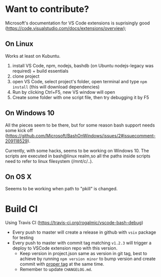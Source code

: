 # Want to contribute?

Microsoft's documentation for VS Code extensions is suprisingly good (https://code.visualstudio.com/docs/extensions/overview);

## On Linux
Works at least on Kubuntu.

1. install VS Code, npm, nodejs, bashdb (on Ubuntu nodejs-legacy was required) + build essentials
2. clone project
3. open VS Code, select project's folder, open terminal and type `npm install` (this will download dependencies)
4. Run by clicking Ctrl+F5, new VS window will open
5. Create some folder with one script file, then try debugging it by F5

## On Windows 10
All the pieces seem to be there, but for some reason bash support needs some kick off (https://github.com/Microsoft/BashOnWindows/issues/2#issuecomment-209118529).

Currently, with some hacks, seems to be working on Windows 10. The scripts are executed in bash@linux realm,so all the paths inside scripts need to refer to linux filesystem (/mnt/c/..).

## On OS X
Seeems to be working when path to "pkill" is changed.

# Build CI

Using Travis CI (https://travis-ci.org/rogalmic/vscode-bash-debug)

- Every push to master will create a release in github with `vsix` package for testing
- Every push to master with commit tag matching `v1.2.3` will trigger a deploy to VSCode extension repo with this version.
  - Keep version in project.json same as version in git tag, best to achieve by running `npm version minor` to bump version and create commit with [proper tag](https://docs.npmjs.com/cli/version#git-tag-version) at the same time.
  - Remember to update `CHANGELOG.md`.
